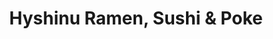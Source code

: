 ---
layout: place
title: "Hyshinu Ramen, Sushi & Poke"
permalink: /california/el-cajon/hyshinu-ramen-sushi-poke.html
stateAbbr: CA
stateName: California
cityName: El Cajon
seo:
  name: "Hyshinu Ramen, Sushi & Poke"
  type: Restaurant
  links: https://www.hyshinuramen.com/
description: "Hyshinu Ramen, Sushi & Poke serves delicious sushi in El Cajon, California. Try fresh Japanese dishes for a great dining experience. Available for takeout, delivery, lunch, and dinner."
place_id: ChIJiTBfW71b2YARzmVcjurlAkI
photos:
  - name: >-
      places/ChIJiTBfW71b2YARzmVcjurlAkI/photos/AeeoHcJT2X8ylnewqLXKmgbAIX-M_k32nrETVG593--uWp798NNqxF8X6_0d64JjdNStt9iq_2gKHahEZgCW9gvw7MbKlnbfqyZwctFY5m9VEw8jJIvzuKFHgEcjKci2izEKxsEjKZvvpGtbzuq5mUXVvKNYA10454zBMLBTieD5MmgQ31HqJMxZfkbgTvr_YTWrfjIIVq6RM-h3QR7m3jpd_P51IdOLIjrXslzH9RDypfj4sgyysZDg1_xkk8n891DMt_BKExhtyxkyPXK11ICEV20QGdRlaWiCcx1GqJUaMRN7Fok43yUTmFUTUXoWn9Evuv3oDos5kdW0UZKY_qUhPR5kMBJ3hvmg70ZALMFem3Mn5jy94WagDurAHOnCuCYskw3XFymNaNTLBB_FjBELqnRxS_ywD7m8FJ1bA6Cmu4YYwwWj
    widthPx: 3000
    heightPx: 4000
    authorAttributions:
      - displayName: E Bri
        uri: https://maps.google.com/maps/contrib/117529479509343496682
        photoUri: >-
          https://lh3.googleusercontent.com/a-/ALV-UjXxDqsKJzTSo_42KO7efu2zF6hxj_WYXSZZO6AgSGFV4xOeZzNk7g=s100-p-k-no-mo
    flagContentUri: >-
      https://www.google.com/local/imagery/report/?cb_client=maps_api_places.places_api&image_key=!1e10!2sCIHM0ogKEICAgIC-yJDEjAE&hl=en-US
    googleMapsUri: >-
      https://www.google.com/maps/place//data=!3m4!1e2!3m2!1sCIHM0ogKEICAgIC-yJDEjAE!2e10!4m2!3m1!1s0x80d95bbd5b5f3089:0x4202e5ea8e5c65ce
  - name: >-
      places/ChIJiTBfW71b2YARzmVcjurlAkI/photos/AeeoHcKpqIbnn-VW-UB1gUkJg7QuBTdb3MfzRD5aDPlHXYXVhKazlQeIbDosRAmn8Y6lBL9eJ7wv1_JdU9-dyYpFt1njcsQH8nWW4DDXsrdTNGzunh-1RmUNnkWyNg23P6c7Z-dlLi5tyPRr-hl_lPBBzDnRL3vtygZooEZiP6BywJH8QQoojcufAHoxU6JEdJTSCzBLLpPAl98QNbsmIHv_qdsl_khLlMizK2u4Ac3aYZ595KSesgnt3t6n73Ckw0NrdVXWNHasgF_bORLDkmKjRPUZzgO4s4hai05HRD5RQNv5UrGBzVG_7F-e-u5NpywDdD95iKlOVlGmWnhkXQir6HotY5SQAS5VjJKw1DyAkaaJEofhKMS9HVVJWFc1-iUC18m86NmnZrXt0fulxFPtP4JyAUkLQ5pOR-vwZ-Pd_uLa0MmU
    widthPx: 2560
    heightPx: 1440
    authorAttributions:
      - displayName: Tom Mascari
        uri: https://maps.google.com/maps/contrib/106301212330676248518
        photoUri: >-
          https://lh3.googleusercontent.com/a-/ALV-UjVkD8d6Mx4Hz8Do_6XDcVI-LVRbCUo2yQI7PeoxEOnqDzpOnHTA=s100-p-k-no-mo
    flagContentUri: >-
      https://www.google.com/local/imagery/report/?cb_client=maps_api_places.places_api&image_key=!1e10!2sCIHM0ogKEICAgIC43r64lgE&hl=en-US
    googleMapsUri: >-
      https://www.google.com/maps/place//data=!3m4!1e2!3m2!1sCIHM0ogKEICAgIC43r64lgE!2e10!4m2!3m1!1s0x80d95bbd5b5f3089:0x4202e5ea8e5c65ce
  - name: >-
      places/ChIJiTBfW71b2YARzmVcjurlAkI/photos/AeeoHcIN9DLVINDoCa7ffaDXnAhEMQojIJXZPKDD3JmHmQkqFl6CEnbLl6H4zpyb-xjAEyQSAndlDTWDmRVGEB86LGG1VmLwgsXU2tmpT51lVPTyvhxoE4g0UxbrkKqm0yxsIZarobu7JUQjU9ctYnkQUJk95DgP1p-TcDQWZdQnTgSzaPoe_qUpk9eBFprnypYQR4j6FHYrBtiTFzvJ9ykaWQB7-mBBvBn2rI2hwn7Yb-N5kpns3YPqhAxHHy1ZFNRd3W2nXKdf4XoozuUri4c74mMNWW5CRIC-vMb8XnyCs3RVPYtRhoLZC5_r6Rl9SYSrYG0IW1e0pE-NxnVSfYA5T5t4nqbUAos3GWHTvwsKxz9D-GTy-UN0kUJdaPDVQNjAgwd3kOk-zaOpmZwtTExinflMVjc1xXW_1f49f2uosfWrALWD
    widthPx: 3600
    heightPx: 4800
    authorAttributions:
      - displayName: Ozzie Rico
        uri: https://maps.google.com/maps/contrib/105065209824529505789
        photoUri: >-
          https://lh3.googleusercontent.com/a/ACg8ocIHgAdfJj8tto-Cato73M2a3TexMQABHETHwcaR5XRWYpPt_SIM=s100-p-k-no-mo
    flagContentUri: >-
      https://www.google.com/local/imagery/report/?cb_client=maps_api_places.places_api&image_key=!1e10!2sCIHM0ogKEICAgIC3hJubmwE&hl=en-US
    googleMapsUri: >-
      https://www.google.com/maps/place//data=!3m4!1e2!3m2!1sCIHM0ogKEICAgIC3hJubmwE!2e10!4m2!3m1!1s0x80d95bbd5b5f3089:0x4202e5ea8e5c65ce
  - name: >-
      places/ChIJiTBfW71b2YARzmVcjurlAkI/photos/AeeoHcKW2nzEY9_bBDrepOMAQLsZyLCejz_NBevI8pKIT6M3WEXXUGJVeAvwfbtvWeADxnirCZfQZS3XKoigofnzqEjKiq4xNlwdb96h-99kuVQbXBUfcOxD3Vh_8xBAhPXGhjaz8LbInkSlZnPP-4th1ZuUJIJwItvlZfqKWpsKaq9fsHbJQtgLChubIsqfyxPy2TbOysTC0wvQnNWGOuJIdNm0FZH0J3sqUu2bbxpNCNZNC6r31_t35NkfkjMsVPlCCw_4XYcitKrQ7MgpXTT3gAui2KSsqAZi9qQOB8rasVEo_TME3cWezCyo6rwXuGC6uWczjNUDv4WKqxGtBJvTnjrZUQSY4f7BBd9drGpqaWHsVY3ytLuw6uRjvfoq6QvexK1MsKyBAl1aZ836lj3ygbE76sVeHrRGfums5sUF4ZN6nyM
    widthPx: 3008
    heightPx: 4000
    authorAttributions:
      - displayName: laura s
        uri: https://maps.google.com/maps/contrib/103904384097909573810
        photoUri: >-
          https://lh3.googleusercontent.com/a-/ALV-UjVqKV49T5GnSdhpB6eaBiyM-zA5Tt22vvdzGy0rrVb6VMoUjClZ=s100-p-k-no-mo
    flagContentUri: >-
      https://www.google.com/local/imagery/report/?cb_client=maps_api_places.places_api&image_key=!1e10!2sCIHM0ogKEICAgID7jM7f9wE&hl=en-US
    googleMapsUri: >-
      https://www.google.com/maps/place//data=!3m4!1e2!3m2!1sCIHM0ogKEICAgID7jM7f9wE!2e10!4m2!3m1!1s0x80d95bbd5b5f3089:0x4202e5ea8e5c65ce
  - name: >-
      places/ChIJiTBfW71b2YARzmVcjurlAkI/photos/AeeoHcJTWan07eX_nrvi7qgxbkxjgxyDwbbPSOHICCuyLm8CPyidMb81q1R6r96f9dcVUqXDO3ioy2jyw75W47eVCuDQSYFCv33yIGVAmSdtADoFa7lJVpYoQ1MB9excfXNn2nBdU0JsxiESI431GONt9PPPuS5j8d9BX179xHrxD7S7Tpuqft-EdWlf04-r4Z3m-Q6VgO1Ny8EmVp5IBebG6lm3P-qr1Wu6JbguKAAiKekPttBa9n9haRdB3V93sHrKZ7wlo-XxbQ6gprdN7iSA2Em9BgMeaNTCLShG9Hdi2FZUfOSe3dvoV3QQLUxP3pf2vRnkzYnwULbNzyXaFItEuBBisxvKMtTHDbIO3BbDzDMnvVnp0Ze0JroO1T2K0QCwbMAwd_uBwnFr32kcNX8EArfEVZwZuC82Eu7nl9S9Zc4
    widthPx: 3000
    heightPx: 4000
    authorAttributions:
      - displayName: Amanda Bullard
        uri: https://maps.google.com/maps/contrib/105958099705612260411
        photoUri: >-
          https://lh3.googleusercontent.com/a-/ALV-UjV0sEA5g0iN2ZF2iwjhYG66gJ2yKK5hJEohHvHMW6WJfDWsO_YFBg=s100-p-k-no-mo
    flagContentUri: >-
      https://www.google.com/local/imagery/report/?cb_client=maps_api_places.places_api&image_key=!1e10!2sCIHM0ogKEICAgICbwvGvHQ&hl=en-US
    googleMapsUri: >-
      https://www.google.com/maps/place//data=!3m4!1e2!3m2!1sCIHM0ogKEICAgICbwvGvHQ!2e10!4m2!3m1!1s0x80d95bbd5b5f3089:0x4202e5ea8e5c65ce
  - name: >-
      places/ChIJiTBfW71b2YARzmVcjurlAkI/photos/AeeoHcLzYGWAuzMHl9YJhHf2waugu0pOmw_xXIaEBRquxAWx67xPFyFCtX5CltzknJIHCdZOYXcwCHExyL3WJYkZnZByhAXV0T7LP6M5dWz3oRHi6OB59gfWBl_UwEOnnQ1-uHf_IkAKn7gkWYa3IcDL0HbPsFy9hQXmElLxPE27XvzPPiqpNYL0rvilBmgZOHc44flTaSgLmmSABcOVlxm64x8dZw5oA0-dAhsp3_Kte26GkkPTNDHaofq3D7mpHlHHWEV1_SqjKDgvEIHneOJsXZyY5fpEoQFj7WV3gauAytQipgTjkLQn_pUeXhwDf1VCpX4xQ_VmYw8J13Acvk0Xx8sYssfIuU_XmHDbZ47DYx02VFLKsqFmcZajp1gK7nplEe_y3E0Vzxn9AmgzQYMhq3xqt8zeT7c2wpcr4oFwFWfmOXk
    widthPx: 3000
    heightPx: 4000
    authorAttributions:
      - displayName: Amanda Bullard
        uri: https://maps.google.com/maps/contrib/105958099705612260411
        photoUri: >-
          https://lh3.googleusercontent.com/a-/ALV-UjV0sEA5g0iN2ZF2iwjhYG66gJ2yKK5hJEohHvHMW6WJfDWsO_YFBg=s100-p-k-no-mo
    flagContentUri: >-
      https://www.google.com/local/imagery/report/?cb_client=maps_api_places.places_api&image_key=!1e10!2sCIHM0ogKEICAgICbwvGvnQE&hl=en-US
    googleMapsUri: >-
      https://www.google.com/maps/place//data=!3m4!1e2!3m2!1sCIHM0ogKEICAgICbwvGvnQE!2e10!4m2!3m1!1s0x80d95bbd5b5f3089:0x4202e5ea8e5c65ce
  - name: >-
      places/ChIJiTBfW71b2YARzmVcjurlAkI/photos/AeeoHcI8npb-FhWTCyHH7JzbqZtRxBUlQkZq6zvAMUNfBb4h4kzXt-4T1JjDIEe3mzPQqwqkrKCgqhyFwtM-rZHTgnkPR_6BwXrN9wfvM5oQ5Sk6MmgbYnDL_k58KU1W4cbRT4PWUJMBj02I1090Zrm3autBmv77W91XayzTAgtT-Av4douVXk_v7TwQOr-Cr-7wWri2y2xCKMtyFzaQUXxZlOl4GZyHN9X-124NXVTTITAUwtiqE6N5gez1Is59aEqFtX-rM7SNFcavQkAlFMbPZGeuhl0pxQlHhoIscVjiXYe8_2AE7yWBOIGS6M708tDR3Kg_F6ftOZ3DsvCuMeXt8WBSyBO2jbli7QyV5BMSS9fAtfcHeD1FIx_H8b15oTMIcCo-EEhIhWfDlaLBFY43LzkMrooaVR2ZEtotagGLPKmniUut
    widthPx: 4032
    heightPx: 2268
    authorAttributions:
      - displayName: Patricia Winters
        uri: https://maps.google.com/maps/contrib/112184419897665003337
        photoUri: >-
          https://lh3.googleusercontent.com/a-/ALV-UjXDGF060bg2fNrB9TwjVprh4ClnsbIiRKzYcc08oLusuiDA8zI6=s100-p-k-no-mo
    flagContentUri: >-
      https://www.google.com/local/imagery/report/?cb_client=maps_api_places.places_api&image_key=!1e10!2sCIHM0ogKEICAgIDhjJuWkwE&hl=en-US
    googleMapsUri: >-
      https://www.google.com/maps/place//data=!3m4!1e2!3m2!1sCIHM0ogKEICAgIDhjJuWkwE!2e10!4m2!3m1!1s0x80d95bbd5b5f3089:0x4202e5ea8e5c65ce
  - name: >-
      places/ChIJiTBfW71b2YARzmVcjurlAkI/photos/AeeoHcKIf6WgRzgzAMJYfOtFeAw_xmE6TdzXYL8gzyhl_V20J_e3WC_CPqlS7vRKB3uTWQH3hntnHHZ2_p_WoAsWqbyMq9qfLpXKvWXMULX_MmDmt4dNAlacXKWLwnmmpqJSG0ybwWcOGnKZJSJ_lz0Z3sFIGgl8jekPo6HW4yYxFfCz_RInqxz8tGj3V-eDrU-eMgj6jvsIhWnlhQ50R5rmGxnpubxgNZ_x6NUSPLRHTEqGCq0Fx2w8kW9ZCAVV9sGJozW7JaNR6-BQePgVC7xknPh3S_pHT-CZHRWIQD6p4FQKmHA45W4x_ahFqkJjFAdh9GHYFwbOMX7zJLTJeOghK74M9wHypSTaKInllidksdxZdKyXASYjeBc_gb8x1QEH5b0q6ciPNGzm9HF4MLFvVIL2YR2tH1Xgd2H5GPu2U_Oxmw
    widthPx: 3000
    heightPx: 4000
    authorAttributions:
      - displayName: esthela garza
        uri: https://maps.google.com/maps/contrib/115546062439195073205
        photoUri: >-
          https://lh3.googleusercontent.com/a/ACg8ocK3L8dgN5N46zOHH-AW8CYwUhJucidfIpN88fYePT_y7OreUg=s100-p-k-no-mo
    flagContentUri: >-
      https://www.google.com/local/imagery/report/?cb_client=maps_api_places.places_api&image_key=!1e10!2sCIHM0ogKEICAgIC_q9TDEQ&hl=en-US
    googleMapsUri: >-
      https://www.google.com/maps/place//data=!3m4!1e2!3m2!1sCIHM0ogKEICAgIC_q9TDEQ!2e10!4m2!3m1!1s0x80d95bbd5b5f3089:0x4202e5ea8e5c65ce
  - name: >-
      places/ChIJiTBfW71b2YARzmVcjurlAkI/photos/AeeoHcJQUjUWYLYpgEEvUfEl_lESngkLrkIcf3aTgGXlxumuT1abVSbTwQtVNGGScHD12xyjUBPl8m_K4Em-clrx1ZLK90jY_nRHmEblZi2c-exSWbPChgSWKS8OeGxjDbH-g4mtBVsDHzOUljM_L6fVX15qYGTwREfTx_4aVGjBl86Sc9DrNWfi6DA2yGpWsATUmWa_XWiduR9ExJyNN10kGxqxnYzRfr81Wjj4p38B39w2gHsOJ3Vy5fv4ExaDgla_lUDP9SfHAG8uxFNvS6CC1ZFf5cilPH3G81oOSx8miXZ-us4eYCSaOI9rWWCrEUv0W5kp6EYrMlOX2u-KdGTEvopYm0fl9fa4eC97DfS_z7DNA4uWQNgdkOfVNLYwLImjKR0oTppUhtUJqw_crp2lJZ-6IhP3B3wrkNquV0iDKP9tDMxS
    widthPx: 3024
    heightPx: 4032
    authorAttributions:
      - displayName: Leslie Luna
        uri: https://maps.google.com/maps/contrib/106659291355498701045
        photoUri: >-
          https://lh3.googleusercontent.com/a-/ALV-UjXzHRTArEuB8FYRaGjCPdbKCAvmnY_rWADu6xS_aquOASpwGCPs=s100-p-k-no-mo
    flagContentUri: >-
      https://www.google.com/local/imagery/report/?cb_client=maps_api_places.places_api&image_key=!1e10!2sCIHM0ogKEICAgIC_8dCHjgE&hl=en-US
    googleMapsUri: >-
      https://www.google.com/maps/place//data=!3m4!1e2!3m2!1sCIHM0ogKEICAgIC_8dCHjgE!2e10!4m2!3m1!1s0x80d95bbd5b5f3089:0x4202e5ea8e5c65ce
  - name: >-
      places/ChIJiTBfW71b2YARzmVcjurlAkI/photos/AeeoHcIC06KTxMR6XD831uLYyTU-9ciuVu74REZFot84C7uS_A3pkGv9S8pScwilzW1xmaoBUc49mF6nDL-jEDDMnxgC8LHCQzBrlkaaPdCLFHcLJ-x_ZYzmHpcVbtEVC2RBZb8uTEuPzmOddSWr4zlpDklzvKV2a9Qi3_YDc0XIeAxuLXXSVs7qXzgWqH4z-Mz6mNOwm4imkoAIGa_ba9rXl0HNvpIsK4KWiBtUwuYlzYhXQ4d8anFwbqU7zp1VXjIGFuzQcgXitLa4gnwUqEgohuU0kb3mPuyL1EE0vjQ_QDtTkHGZH7edGiLy0vJTEKYQOvykmHBu0LJ_CLbKTWZV6XqmGSlR89JQ3VlYdolAqPVawerJI44ubhc6cGPYJQRpshxHiALiot8_oIQdbksrAQD30ufwkDSPoz-pi_46YSacWVIE
    widthPx: 3000
    heightPx: 4000
    authorAttributions:
      - displayName: esthela garza
        uri: https://maps.google.com/maps/contrib/115546062439195073205
        photoUri: >-
          https://lh3.googleusercontent.com/a/ACg8ocK3L8dgN5N46zOHH-AW8CYwUhJucidfIpN88fYePT_y7OreUg=s100-p-k-no-mo
    flagContentUri: >-
      https://www.google.com/local/imagery/report/?cb_client=maps_api_places.places_api&image_key=!1e10!2sCIHM0ogKEICAgIC_q9TD4QE&hl=en-US
    googleMapsUri: >-
      https://www.google.com/maps/place//data=!3m4!1e2!3m2!1sCIHM0ogKEICAgIC_q9TD4QE!2e10!4m2!3m1!1s0x80d95bbd5b5f3089:0x4202e5ea8e5c65ce
address: 2959 Jamacha Rd suite b, El Cajon, CA 92019, USA
street: 2959 Jamacha Rd suite b
city: El Cajon
state: CA
zip: '92019'
country: USA
neighborhood: null
latitude: '32.737598'
longitude: '-116.940121'
accessibility_options:
  wheelchairAccessibleParking: true
  wheelchairAccessibleEntrance: true
  wheelchairAccessibleRestroom: true
  wheelchairAccessibleSeating: true
business_status: OPERATIONAL
name: Hyshinu Ramen, Sushi & Poke
google_maps_links:
  directionsUri: >-
    https://www.google.com/maps/dir//''/data=!4m7!4m6!1m1!4e2!1m2!1m1!1s0x80d95bbd5b5f3089:0x4202e5ea8e5c65ce!3e0
  placeUri: https://maps.google.com/?cid=4756616952030193102
  writeAReviewUri: >-
    https://www.google.com/maps/place//data=!4m3!3m2!1s0x80d95bbd5b5f3089:0x4202e5ea8e5c65ce!12e1
  reviewsUri: >-
    https://www.google.com/maps/place//data=!4m4!3m3!1s0x80d95bbd5b5f3089:0x4202e5ea8e5c65ce!9m1!1b1
  photosUri: >-
    https://www.google.com/maps/place//data=!4m3!3m2!1s0x80d95bbd5b5f3089:0x4202e5ea8e5c65ce!10e5
primary_type: Restaurant
opening_hours:
  regular: null
  current: null
secondary_opening_hours:
  regular:
    weekdayDescriptions: null
    type: null
  current:
    weekdayDescriptions: null
    type: null
phone: (619) 255-1142
price_level: PRICE_LEVEL_MODERATE
price_range: $10 &ndash; $20
rating: '4.2'
rating_count: 269
website: https://www.hyshinuramen.com/
reviews:
  - name: >-
      places/ChIJiTBfW71b2YARzmVcjurlAkI/reviews/ChZDSUhNMG9nS0VJQ0FnSUNid3ZHdkxREAE
    relativePublishTimeDescription: 8 months ago
    rating: 3
    text:
      text: >-
        Food was okay but not great. Got a 1/2 ahi and salmon poke bowl. The
        rice was over cooked and chewy but, not inedible. The tempera was not
        fried long enough because you could taste the batter and slightly gooey.
        Fiance had pork belly ramen, which again was okay. The broth was good,
        but the noodles were chewy. The pork was grilled and thrown in, no
        flavor or seasonings to it. Just tough and bland. Sushi avocado was the
        only thing that was as expected. But the experience of it all was not
        geat by the fruit flies constantly flying around our food. Service was
        fine because you pay first and refilled our waters. But all in all would
        only go if in the area.
      languageCode: en
    originalText:
      text: >-
        Food was okay but not great. Got a 1/2 ahi and salmon poke bowl. The
        rice was over cooked and chewy but, not inedible. The tempera was not
        fried long enough because you could taste the batter and slightly gooey.
        Fiance had pork belly ramen, which again was okay. The broth was good,
        but the noodles were chewy. The pork was grilled and thrown in, no
        flavor or seasonings to it. Just tough and bland. Sushi avocado was the
        only thing that was as expected. But the experience of it all was not
        geat by the fruit flies constantly flying around our food. Service was
        fine because you pay first and refilled our waters. But all in all would
        only go if in the area.
      languageCode: en
    authorAttribution:
      displayName: Amanda Bullard
      uri: https://www.google.com/maps/contrib/105958099705612260411/reviews
      photoUri: >-
        https://lh3.googleusercontent.com/a-/ALV-UjV0sEA5g0iN2ZF2iwjhYG66gJ2yKK5hJEohHvHMW6WJfDWsO_YFBg=s128-c0x00000000-cc-rp-mo-ba2
    publishTime: '2024-07-25T00:09:32.826291Z'
    flagContentUri: >-
      https://www.google.com/local/review/rap/report?postId=ChZDSUhNMG9nS0VJQ0FnSUNid3ZHdkxREAE&d=17924085&t=1
    googleMapsUri: >-
      https://www.google.com/maps/reviews/data=!4m6!14m5!1m4!2m3!1sChZDSUhNMG9nS0VJQ0FnSUNid3ZHdkxREAE!2m1!1s0x80d95bbd5b5f3089:0x4202e5ea8e5c65ce
  - name: >-
      places/ChIJiTBfW71b2YARzmVcjurlAkI/reviews/ChZDSUhNMG9nS0VJQ0FnSUNfOGRDSGRnEAE
    relativePublishTimeDescription: 2 months ago
    rating: 1
    text:
      text: >-
        I’m literally still at the restaurant, with my food in front of me, and
        I felt it was important enough to write this review in real-time. The
        food here was actually TERRIBLE. I got the “spicy” ramen and I was told
        it was a 10 on the heat level and it was nowhere near that. The ramen
        tasted like buttered noodles in the sense that it had no flavor
        whatsoever. We ordered an appetizer and didn’t even get share plates at
        the table. My boyfriend got two different rolls and both were super
        bland. I couldn’t stomach the ramen so I will not be eating it at all.
        Would never return here again. Two rolls, one order of gyoza, and one
        ramen came out to $75 and I felt that I was cheated.
      languageCode: en
    originalText:
      text: >-
        I’m literally still at the restaurant, with my food in front of me, and
        I felt it was important enough to write this review in real-time. The
        food here was actually TERRIBLE. I got the “spicy” ramen and I was told
        it was a 10 on the heat level and it was nowhere near that. The ramen
        tasted like buttered noodles in the sense that it had no flavor
        whatsoever. We ordered an appetizer and didn’t even get share plates at
        the table. My boyfriend got two different rolls and both were super
        bland. I couldn’t stomach the ramen so I will not be eating it at all.
        Would never return here again. Two rolls, one order of gyoza, and one
        ramen came out to $75 and I felt that I was cheated.
      languageCode: en
    authorAttribution:
      displayName: Leslie Luna
      uri: https://www.google.com/maps/contrib/106659291355498701045/reviews
      photoUri: >-
        https://lh3.googleusercontent.com/a-/ALV-UjXzHRTArEuB8FYRaGjCPdbKCAvmnY_rWADu6xS_aquOASpwGCPs=s128-c0x00000000-cc-rp-mo
    publishTime: '2025-01-17T02:50:49.365060Z'
    flagContentUri: >-
      https://www.google.com/local/review/rap/report?postId=ChZDSUhNMG9nS0VJQ0FnSUNfOGRDSGRnEAE&d=17924085&t=1
    googleMapsUri: >-
      https://www.google.com/maps/reviews/data=!4m6!14m5!1m4!2m3!1sChZDSUhNMG9nS0VJQ0FnSUNfOGRDSGRnEAE!2m1!1s0x80d95bbd5b5f3089:0x4202e5ea8e5c65ce
  - name: >-
      places/ChIJiTBfW71b2YARzmVcjurlAkI/reviews/ChdDSUhNMG9nS0VJQ0FnSUNSaTQ3Y3h3RRAB
    relativePublishTimeDescription: 2 years ago
    rating: 5
    text:
      text: >-
        My daughter and I went out to eat her and it was epic!! The Ramen was so
        flavorful and amazing.  The staff was helpful and accommodating when an
        item got mixed up.

        Can't wait to eat here again!!!

        The only thing negative, is I wish they had a soda fountain instead of
        canned soda, but all around amazing.
      languageCode: en
    originalText:
      text: >-
        My daughter and I went out to eat her and it was epic!! The Ramen was so
        flavorful and amazing.  The staff was helpful and accommodating when an
        item got mixed up.

        Can't wait to eat here again!!!

        The only thing negative, is I wish they had a soda fountain instead of
        canned soda, but all around amazing.
      languageCode: en
    authorAttribution:
      displayName: Melissa Michelle
      uri: https://www.google.com/maps/contrib/101904459063450130343/reviews
      photoUri: >-
        https://lh3.googleusercontent.com/a-/ALV-UjW8TBF-XgPVFB8pAqttYP9c5DCHBn9cLwE7euEVN8bmcp6SYS8b2g=s128-c0x00000000-cc-rp-mo-ba2
    publishTime: '2023-04-10T16:12:08.483218Z'
    flagContentUri: >-
      https://www.google.com/local/review/rap/report?postId=ChdDSUhNMG9nS0VJQ0FnSUNSaTQ3Y3h3RRAB&d=17924085&t=1
    googleMapsUri: >-
      https://www.google.com/maps/reviews/data=!4m6!14m5!1m4!2m3!1sChdDSUhNMG9nS0VJQ0FnSUNSaTQ3Y3h3RRAB!2m1!1s0x80d95bbd5b5f3089:0x4202e5ea8e5c65ce
  - name: >-
      places/ChIJiTBfW71b2YARzmVcjurlAkI/reviews/ChdDSUhNMG9nS0VJQ0FnTURnckt1ZzR3RRAB
    relativePublishTimeDescription: a month ago
    rating: 2
    text:
      text: >-
        Food was just ok. If you know ramen at all, you will not enjoy this
        place. They could have had a bad day but had 2 different ramens, and the
        flavor profile was not there at all.  Shrimp was greasy and soft, not
        crunchy for being tempura. Didn't even finish either bowl.

        Servers were very nice. Food was served fast.
      languageCode: en
    originalText:
      text: >-
        Food was just ok. If you know ramen at all, you will not enjoy this
        place. They could have had a bad day but had 2 different ramens, and the
        flavor profile was not there at all.  Shrimp was greasy and soft, not
        crunchy for being tempura. Didn't even finish either bowl.

        Servers were very nice. Food was served fast.
      languageCode: en
    authorAttribution:
      displayName: paul sawyer
      uri: https://www.google.com/maps/contrib/101709652470846914527/reviews
      photoUri: >-
        https://lh3.googleusercontent.com/a/ACg8ocLT0ZjF_K9tQE40Udw6EJHXtbq6XHgZ0Hz7jhxG3lg6dQ0Ckw=s128-c0x00000000-cc-rp-mo-ba3
    publishTime: '2025-02-23T02:32:35.261136Z'
    flagContentUri: >-
      https://www.google.com/local/review/rap/report?postId=ChdDSUhNMG9nS0VJQ0FnTURnckt1ZzR3RRAB&d=17924085&t=1
    googleMapsUri: >-
      https://www.google.com/maps/reviews/data=!4m6!14m5!1m4!2m3!1sChdDSUhNMG9nS0VJQ0FnTURnckt1ZzR3RRAB!2m1!1s0x80d95bbd5b5f3089:0x4202e5ea8e5c65ce
  - name: >-
      places/ChIJiTBfW71b2YARzmVcjurlAkI/reviews/ChdDSUhNMG9nS0VJQ0FnSURGcG9QNTB3RRAB
    relativePublishTimeDescription: a year ago
    rating: 3
    text:
      text: >-
        I had a combo Dalmon & Tuna Poke bowl. It was OK. The fish tasted just
        OK, not the freshest but OK.  You pay first then find a seat and they'll
        bring your food to you.   Service was basically only the food delivery, 
        was never checked on so it's basically a fast food place where you can
        dine in.  I don't understand fast food places set up for tips at initial
        purchase time,  like this one was.  Tipping for service should be after
        the service was performed, like at most restaurants.
      languageCode: en
    originalText:
      text: >-
        I had a combo Dalmon & Tuna Poke bowl. It was OK. The fish tasted just
        OK, not the freshest but OK.  You pay first then find a seat and they'll
        bring your food to you.   Service was basically only the food delivery, 
        was never checked on so it's basically a fast food place where you can
        dine in.  I don't understand fast food places set up for tips at initial
        purchase time,  like this one was.  Tipping for service should be after
        the service was performed, like at most restaurants.
      languageCode: en
    authorAttribution:
      displayName: Frank Chaco
      uri: https://www.google.com/maps/contrib/106223432910288371968/reviews
      photoUri: >-
        https://lh3.googleusercontent.com/a-/ALV-UjXqVBY72BGUjhSX0-2J4IDZxg4RY24Y_kcvQSFvJcZgmWE69r9x=s128-c0x00000000-cc-rp-mo-ba6
    publishTime: '2023-11-06T21:20:11.682882Z'
    flagContentUri: >-
      https://www.google.com/local/review/rap/report?postId=ChdDSUhNMG9nS0VJQ0FnSURGcG9QNTB3RRAB&d=17924085&t=1
    googleMapsUri: >-
      https://www.google.com/maps/reviews/data=!4m6!14m5!1m4!2m3!1sChdDSUhNMG9nS0VJQ0FnSURGcG9QNTB3RRAB!2m1!1s0x80d95bbd5b5f3089:0x4202e5ea8e5c65ce
parking_options:
  freeParkingLot: true
  freeStreetParking: true
  valetParking: false
payment_options:
  acceptsCreditCards: true
  acceptsDebitCards: true
  acceptsCashOnly: false
  acceptsNfc: true
allow_dogs: null
curbside_pickup: false
delivery: true
dine_in: true
good_for_children: true
good_for_groups: null
good_for_sports: false
live_music: false
menu_for_children: true
outdoor_seating: true
reservable: true
restroom: true
serves_beer: true
serves_breakfast: null
serves_brunch: true
serves_cocktails: false
serves_coffee: false
serves_dinner: true
serves_dessert: null
serves_lunch: true
serves_vegetarian_food: true
serves_wine: true
takeout: true
summary: null

---